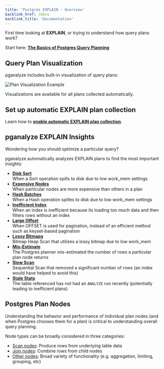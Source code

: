 ```yaml
---
title: 'Postgres EXPLAIN - Overview'
backlink_href: /docs
backlink_title: 'Documentation'
---
```


First time looking at **EXPLAIN**, or trying to understand how query plans work?

Start here: **[The Basics of Postgres Query Planning](/docs/explain/basics-of-postgres-query-planning)**

## Query Plan Visualization

pganalyze includes built-in visualization of query plans:

![Plan Visualization Example](visualization.png)

Visualizations are available for all plans collected automatically.

## Set up automatic EXPLAIN plan collection

Learn how to **[enable automatic EXPLAIN plan collection](/docs/explain/setup)**.

## pganalyze EXPLAIN Insights

Wondering how you should optimize a particular query?

pganalyze automatically analyzes EXPLAIN plans to find the most important insights:

* **[Disk Sort](/docs/explain/insights/disk-sort)**<br />When a Sort operation spills to disk due to low work_mem settings
* **[Expensive Nodes](/docs/explain/insights/expensive)**<br />When particular nodes are more expensive than others in a plan
* **[Hash Batches](/docs/explain/insights/hash-batches)**<br />When a Hash operation spilles to disk due to low work_mem settings
* **[Inefficient Index](/docs/explain/insights/inefficient-index)**<br />When an index is inefficient because its loading too much data and then filters rows without an index
* **[Large Offset](/docs/explain/insights/large-offset)**<br />When OFFSET is used for pagination, instead of an efficient method such as keyset-based pagination
* **[Lossy Bitmaps](/docs/explain/insights/lossy-bitmaps)**<br />Bitmap Heap Scan that utilizes a lossy bitmap due to low work_mem 
* **[Mis-Estimate](/docs/explain/insights/mis-estimate)**<br />The Postgres planner mis-estimated the number of rows a particular plan node returns
* **[Slow Scan](/docs/explain/insights/slow-scan)**<br />Sequential Scan that removed a significant number of rows (an index would have helped to avoid this)
* **[Stale Stats](/docs/explain/insights/stale-stats)**<br />The table referenced has not had an `ANALYZE` run recently (potentially leading to inefficient plans)

## Postgres Plan Nodes

Understanding the behavior and performance of individual plan nodes (and when Postgres chooses them for a plan) is critical to understanding overall query planning.

Node types can be broadly considered in three categories:

* [Scan nodes](/docs/explain/scan-nodes): Produce rows from underlying table data
* [Join nodes](/docs/explain/join-nodes): Combine rows from child nodes
* [Other nodes](/docs/explain/other-nodes): Broad variety of functionality (e.g. aggregation, limiting, grouping, etc)
